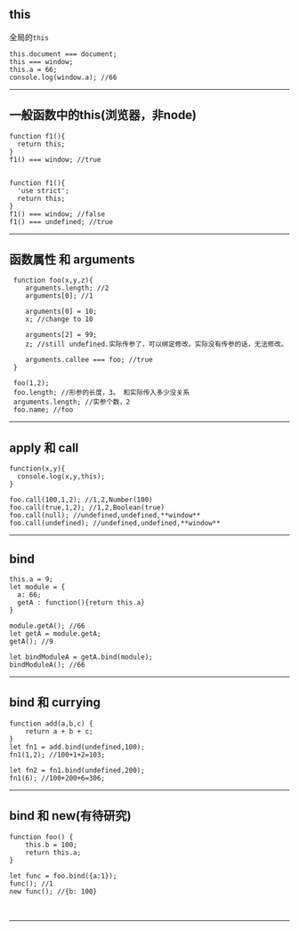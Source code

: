## this
全局的`this`

    this.document === document;
    this === window;
    this.a = 66;
    console.log(window.a); //66

- - -
## 一般函数中的this(浏览器，非node)

    function f1(){
      return this;
    }
    f1() === window; //true


    function f1(){
      'use strict';
      return this;
    }
    f1() === window; //false
    f1() === undefined; //true

- - -
## 函数属性 和 arguments

     function foo(x,y,z){
        arguments.length; //2
        arguments[0]; //1

        arguments[0] = 10;
        x; //change to 10

        arguments[2] = 99;
        z; //still undefined.实际传参了，可以绑定修改。实际没有传参的话，无法修改。

        arguments.callee === foo; //true
     }

     foo(1,2);
     foo.length; //形参的长度，3。 和实际传入多少没关系
     arguments.length; //实参个数，2
     foo.name; //foo

- - -
## apply 和 call
    function(x,y){
      console.log(x,y,this);
    }

    foo.call(100,1,2); //1,2,Number(100)
    foo.call(true,1,2); //1,2,Boolean(true)
    foo.call(null); //undefined,undefined,**window**
    foo.call(undefined); //undefined,undefined,**window**

- - -
## bind

    this.a = 9;
    let module = {
      a: 66;
      getA : function(){return this.a}
    }

    module.getA(); //66
    let getA = module.getA;
    getA(); //9

    let bindModuleA = getA.bind(module);
    bindModuleA(); //66

- - -
## bind 和 currying

    function add(a,b,c) {
        return a + b + c;
    }
    let fn1 = add.bind(undefined,100);
    fn1(1,2); //100+1+2=103;
    
    let fn2 = fn1.bind(undefined,200);
    fn1(6); //100+200+6=306;

- - -
## bind 和 new(有待研究)
    
    function foo() {
        this.b = 100;
        return this.a;
    }
    
    let func = foo.bind({a:1});
    func(); //1
    new func(); //{b: 100}
    
- - -

